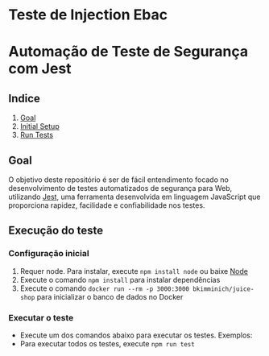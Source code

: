 # Teste de Injection Ebac

# Automação de Teste de Segurança com Jest

## Indice

1. [Goal](#goal)
2. [Initial Setup](#initial-setup)
3. [Run Tests](#run-tests)

## Goal

O objetivo deste repositório é ser de fácil entendimento focado no desenvolvimento de testes automatizados de segurança para Web, utilizando [Jest](https://www.jests.io/), uma ferramenta desenvolvida em linguagem JavaScript que proporciona rapidez, facilidade e confiabilidade nos testes.

## Execução do teste 

### Configuração inicial

1. Requer node. Para instalar, execute `npm install node` ou baixe [Node](https://nodejs.org/en/download/)
2. Execute o comando `npm install` para instalar dependências
3. Execute o comando `docker run --rm -p 3000:3000 bkimminich/juice-shop` para inicializar o banco de dados no Docker

### Executar o teste

- Execute um dos comandos abaixo para executar os testes.
  Exemplos:
- Para executar todos os testes, execute `npm run test`
<p>